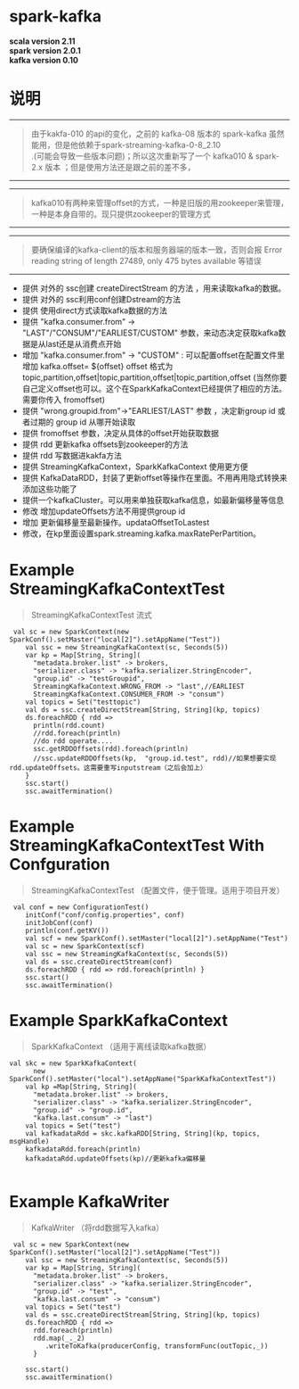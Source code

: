 # spark-kafka

**scala version 2.11** <br/>
**spark version 2.0.1** <br/>
**kafka version 0.10** <br/>

# 说明

-------------------
> 由于kakfa-010 的api的变化，之前的 kafka-08 版本的 spark-kafka 虽然能用，但是他依赖于spark-streaming-kafka-0-8_2.10 <br/>.(可能会导致一些版本问题)；所以这次重新写了一个 kafka010 & spark-2.x 版本 ；但是使用方法还是跟之前的差不多， <br/>
-------------------

-------------------
> kafka010有两种来管理offset的方式，一种是旧版的用zookeeper来管理，一种是本身自带的。现只提供zookeeper的管理方式
-------------------

-------------------
> 要确保编译的kafka-client的版本和服务器端的版本一致，否则会报 Error reading string of length 27489, only 475 bytes available 等错误<br/>
-------------------


* 提供 对外的 ssc创建 createDirectStream 的方法 ，用来读取kafka的数据。
* 提供 对外的 ssc利用conf创建Dstream的方法
* 提供 使用direct方式读取kafka数据的方法
* 提供  "kafka.consumer.from" -> "LAST"/"CONSUM"/"EARLIEST/CUSTOM" 参数，来动态决定获取kafka数据是从last还是从消费点开始
* 增加 "kafka.consumer.from" -> "CUSTOM" : 可以配置offset在配置文件里增加  kafka.offset= ${offset}
  offset 格式为  topic,partition,offset|topic,partition,offset|topic,partition,offset
  (当然你要自己定义offset也可以。这个在SparkKafkaContext已经提供了相应的方法。需要你传入 fromoffset)
* 提供 "wrong.groupid.from"->"EARLIEST/LAST" 参数 ，决定新group id 或者过期的 group id 从哪开始读取
* 提供 fromoffset 参数，决定从具体的offset开始获取数据
* 提供 rdd 更新kafka offsets到zookeeper的方法
* 提供 rdd 写数据进kakfa方法
* 提供 StreamingKafkaContext，SparkKafkaContext 使用更方便
* 提供 KafkaDataRDD，封装了更新offset等操作在里面。不用再用隐式转换来添加这些功能了
* 提供一个kafkaCluster。可以用来单独获取kafka信息，如最新偏移量等信息
* 修改 增加updateOffsets方法不用提供group id
* 增加 更新偏移量至最新操作。updataOffsetToLastest
* 修改，在kp里面设置spark.streaming.kafka.maxRatePerPartition。


  
# Example StreamingKafkaContextTest
> StreamingKafkaContextTest 流式 
```
 val sc = new SparkContext(new SparkConf().setMaster("local[2]").setAppName("Test"))
    val ssc = new StreamingKafkaContext(sc, Seconds(5))
    var kp = Map[String, String](
      "metadata.broker.list" -> brokers,
      "serializer.class" -> "kafka.serializer.StringEncoder",
      "group.id" -> "testGroupid",
      StreamingKafkaContext.WRONG_FROM -> "last",//EARLIEST
      StreamingKafkaContext.CONSUMER_FROM -> "consum")
    val topics = Set("testtopic")
    val ds = ssc.createDirectStream[String, String](kp, topics)
    ds.foreachRDD { rdd =>
      println(rdd.count)
      //rdd.foreach(println)
      //do rdd operate....
      ssc.getRDDOffsets(rdd).foreach(println)
      //ssc.updateRDDOffsets(kp,  "group.id.test", rdd)//如果想要实现 rdd.updateOffsets。这需要重写inputstream（之后会加上）
    }
    ssc.start()
    ssc.awaitTermination()
```
# Example StreamingKafkaContextTest With Confguration
> StreamingKafkaContextTest （配置文件，便于管理。适用于项目开发）
```
 val conf = new ConfigurationTest()
    initConf("conf/config.properties", conf)
    initJobConf(conf)
    println(conf.getKV())
    val scf = new SparkConf().setMaster("local[2]").setAppName("Test")
    val sc = new SparkContext(scf)
    val ssc = new StreamingKafkaContext(sc, Seconds(5))
    val ds = ssc.createDirectStream(conf)
    ds.foreachRDD { rdd => rdd.foreach(println) }
    ssc.start()
    ssc.awaitTermination()

```
# Example SparkKafkaContext 
> SparkKafkaContext （适用于离线读取kafka数据）
```
val skc = new SparkKafkaContext(
      new SparkConf().setMaster("local").setAppName("SparkKafkaContextTest"))
    val kp =Map[String, String](
      "metadata.broker.list" -> brokers,
      "serializer.class" -> "kafka.serializer.StringEncoder",
      "group.id" -> "group.id",
      "kafka.last.consum" -> "last")
    val topics = Set("test")
    val kafkadataRdd = skc.kafkaRDD[String, String](kp, topics, msgHandle)
    kafkadataRdd.foreach(println)
    kafkadataRdd.updateOffsets(kp)//更新kafka偏移量
    
```
# Example KafkaWriter 
> KafkaWriter （将rdd数据写入kafka）
```
 val sc = new SparkContext(new SparkConf().setMaster("local[2]").setAppName("Test"))
    val ssc = new StreamingKafkaContext(sc, Seconds(5))
    var kp = Map[String, String](
      "metadata.broker.list" -> brokers,
      "serializer.class" -> "kafka.serializer.StringEncoder",
      "group.id" -> "test",
      "kafka.last.consum" -> "consum")
    val topics = Set("test")
    val ds = ssc.createDirectStream[String, String](kp, topics)
    ds.foreachRDD { rdd => 
      rdd.foreach(println)
      rdd.map(_._2)
         .writeToKafka(producerConfig, transformFunc(outTopic,_))
      }

    ssc.start()
    ssc.awaitTermination()
    
    
```
